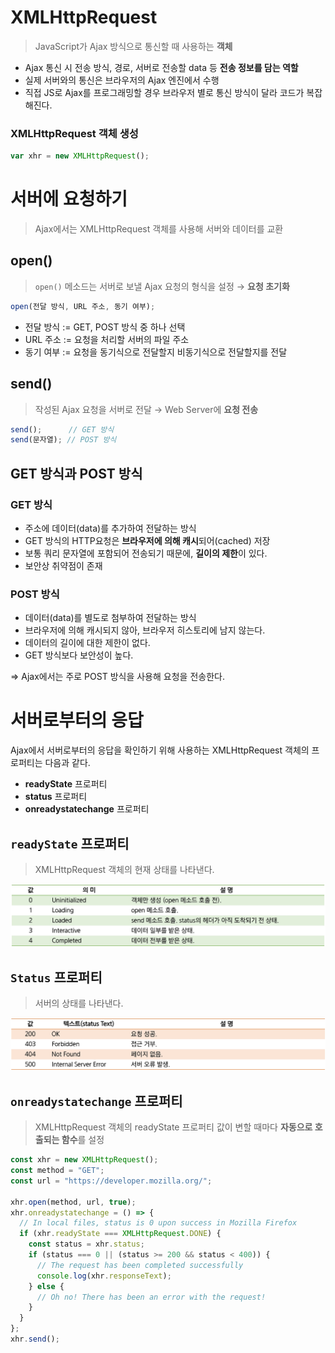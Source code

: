 # XMLHttpRequest

> JavaScript가 Ajax 방식으로 통신할 때 사용하는 **객체**
> 
- Ajax 통신 시 전송 방식, 경로, 서버로 전송할 data 등 **전송 정보를 담는 역할**
- 실제 서버와의 통신은 브라우저의 Ajax 엔진에서 수행
- 직접 JS로 Ajax를 프로그래밍할 경우 브라우저 별로 통신 방식이 달라 코드가 복잡해진다.

### XMLHttpRequest 객체 생성

```jsx
var xhr = new XMLHttpRequest();
```

# 서버에 요청하기

> Ajax에서는 XMLHttpRequest 객체를 사용해 서버와 데이터를 교환
> 

## open()

> `open()` 메소드는 서버로 보낼 Ajax 요청의 형식을 설정 → **요청 초기화**
> 

```jsx
open(전달 방식, URL 주소, 동기 여부);
```

- 전달 방식 := GET, POST 방식 중 하나 선택
- URL 주소 := 요청을 처리할 서버의 파일 주소
- 동기 여부 := 요청을 동기식으로 전달할지 비동기식으로 전달할지를 전달

## send()

> 작성된 Ajax 요청을 서버로 전달 → Web Server에 **요청 전송**
> 

```jsx
send();      // GET 방식
send(문자열); // POST 방식
```

## GET 방식과 POST 방식

### GET 방식

- 주소에 데이터(data)를 추가하여 전달하는 방식
- GET 방식의 HTTP요청은 **브라우저에 의해 캐시**되어(cached) 저장
- 보통 쿼리 문자열에 포함되어 전송되기 때문에, **길이의 제한**이 있다.
- 보안상 취약점이 존재

### POST 방식

- 데이터(data)를 별도로 첨부하여 전달하는 방식
- 브라우저에 의해 캐시되지 않아, 브라우저 히스토리에 남지 않는다.
- 데이터의 길이에 대한 제한이 없다.
- GET 방식보다 보안성이 높다.

⇒ Ajax에서는 주로 POST 방식을 사용해 요청을 전송한다. 

# 서버로부터의 응답

Ajax에서 서버로부터의 응답을 확인하기 위해 사용하는 XMLHttpRequest 객체의 프로퍼티는 다음과 같다.

- **readyState** 프로퍼티
- **status** 프로퍼티
- **onreadystatechange** 프로퍼티

## `readyState` 프로퍼티

> XMLHttpRequest 객체의 현재 상태를 나타낸다.
> 

![](./images/js11.png)

## `Status` 프로퍼티

> 서버의 상태를 나타낸다.
> 

![](./images/js12.png)

## `onreadystatechange` 프로퍼티

> XMLHttpRequest 객체의 readyState 프로퍼티 값이 변할 때마다 **자동으로 호출되는 함수**를 설정
> 

```jsx
const xhr = new XMLHttpRequest();
const method = "GET";
const url = "https://developer.mozilla.org/";

xhr.open(method, url, true);
xhr.onreadystatechange = () => {
  // In local files, status is 0 upon success in Mozilla Firefox
  if (xhr.readyState === XMLHttpRequest.DONE) {
    const status = xhr.status;
    if (status === 0 || (status >= 200 && status < 400)) {
      // The request has been completed successfully
      console.log(xhr.responseText);
    } else {
      // Oh no! There has been an error with the request!
    }
  }
};
xhr.send();
```
